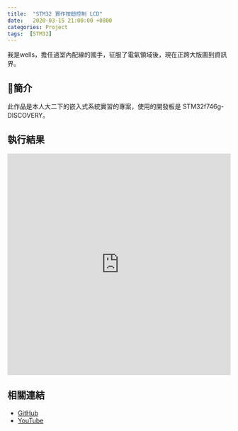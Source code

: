 ```yaml
---
title:  "STM32 實作按鈕控制 LCD"
date:   2020-03-15 21:00:00 +0800
categories: Project
tags:  [STM32]
--- 
```

我是wells，擔任過室內配線的國手，征服了電氣領域後，現在正跨大版圖到資訊界。

## 簡介
此作品是本人大二下的嵌入式系統實習的專案，使用的開發板是 STM32f746g-DISCOVERY。

## 執行結果

<iframe width="100%" height="500" src="https://www.youtube.com/embed/cr1C7mOcJQ0" title="YouTube video player" frameborder="0" allow="accelerometer; autoplay; clipboard-write; encrypted-media; gyroscope; picture-in-picture" allowfullscreen></iframe>

## 相關連結
- [GitHub](https://github.com/jhang-jhe-wei/Using-user-button-control-LCD-LED-in-STM32f746g-DISCOVERY)
- [YouTube](https://youtu.be/cr1C7mOcJQ0)
